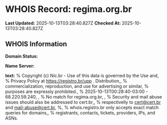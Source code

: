 # WHOIS Record: regima.org.br

**Last Updated:** 2025-10-13T03:28:40.827Z
**Checked At:** 2025-10-13T03:28:40.827Z

## WHOIS Information

**Domain Status:** 

**Name Server:** 

**text:** % Copyright (c) Nic.br - Use of this data is governed by the Use and, % Privacy Policy at https://registro.br/upp . Distribution,, % commercialization, reproduction, and use for advertising or similar, % purposes are expressly prohibited., % 2025-10-13T00:28:40-03:00 - 68.220.59.240, , % No match for regima.org.br, , % Security and mail abuse issues should also be addressed to cert.br,, % respectivelly to cert@cert.br and mail-abuse@cert.br, %, % whois.registro.br only accepts exact match queries for domains,, % registrants, contacts, tickets, providers, IPs, and ASNs.

